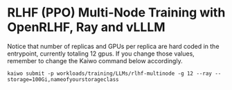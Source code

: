 # RLHF (PPO) Multi-Node Training with OpenRLHF, Ray and vLLLM

Notice that number of replicas and GPUs per replica are hard coded in the entrypoint, currently totaling 12 gpus. If you change those values, remember to change the Kaiwo command below accordingly.   

`kaiwo submit -p workloads/training/LLMs/rlhf-multinode -g 12 --ray --storage=100Gi,nameofyourstorageclass`